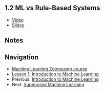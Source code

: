 ## 1.2 ML vs Rule-Based Systems

* [Video](https://www.youtube.com/watch?v=CeukwyUdaz8&t=8s)
* [Slides](https://www.slideshare.net/AlexeyGrigorev/ml-zoomcamp-12-ml-vs-rulebased-systems)


## Notes



## Navigation

* [Machine Learning Zoomcamp course](../)
* [Lesson 1: Introduction to Machine Learning](./)
* Previous: [Introduction to Machine Learning](01-what-is-ml.md)
* Next: [Supervised Machine Learning](03-supervised-ml.md)


